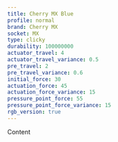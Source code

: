 ```yaml
---
title: Cherry MX Blue
profile: normal
brand: Cherry MX
socket: MX
type: clicky
durability: 100000000
actuator_travel: 4
actuator_travel_variance: 0.5
pre_travel: 2
pre_travel_variance: 0.6
initial_force: 30
actuation_force: 45
actuation_force_variance: 15
pressure_point_force: 55
pressure_point_force_variance: 15
rgb_version: true
---
```


Content

